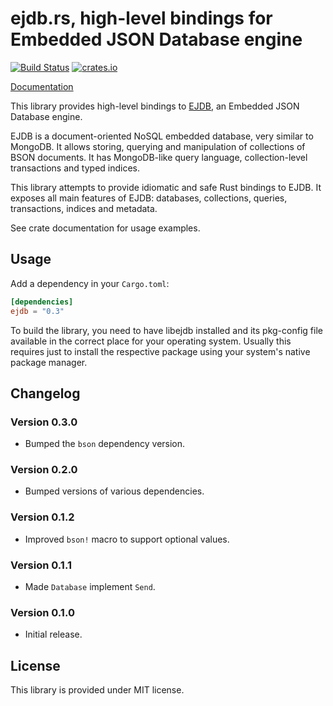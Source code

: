 ejdb.rs, high-level bindings for Embedded JSON Database engine
==============================================================

[![Build Status][travis]](https://travis-ci.org/netvl/ejdb.rs) [![crates.io][crates]](https://crates.io/crates/ejdb)

  [travis]: https://img.shields.io/travis/netvl/ejdb.rs.svg?style=flat-square
  [crates]: https://img.shields.io/crates/v/ejdb.svg?style=flat-square

[Documentation](https://netvl.github.io/ejdb.rs/)

This library provides high-level bindings to [EJDB], an Embedded JSON Database engine.

EJDB is a document-oriented NoSQL embedded database, very similar to MongoDB. It allows storing,
querying and manipulation of collections of BSON documents. It has MongoDB-like query language,
collection-level transactions and typed indices.

This library attempts to provide idiomatic and safe Rust bindings to EJDB. It exposes all
main features of EJDB: databases, collections, queries, transactions, indices and metadata.

See crate documentation for usage examples.

  [EJDB]: http://ejdb.org/

## Usage

Add a dependency in your `Cargo.toml`:

```toml
[dependencies]
ejdb = "0.3"
```

To build the library, you need to have libejdb installed and its pkg-config file available
in the correct place for your operating system. Usually this requires just to install
the respective package using your system's native package manager.

## Changelog

### Version 0.3.0

* Bumped the `bson` dependency version.

### Version 0.2.0

* Bumped versions of various dependencies.

### Version 0.1.2

* Improved `bson!` macro to support optional values.

### Version 0.1.1

* Made `Database` implement `Send`.

### Version 0.1.0

* Initial release.

## License

This library is provided under MIT license.
